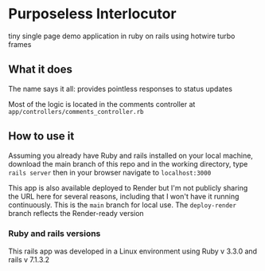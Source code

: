 # Purposeless Interlocutor

tiny single page demo application in ruby on rails using hotwire turbo frames

## What it does
The name says it all: provides pointless responses to status updates

Most of the logic is located in the comments controller at `app/controllers/comments_controller.rb`

## How to use it
Assuming you already have Ruby and rails installed on your local machine, download the main branch of this repo and in the working directory, type `rails server` then in your browser navigate to `localhost:3000`

This app is also available deployed to Render but I'm not publicly sharing the URL here for several reasons, including that I won't have it running continuously. This is the `main` branch for local use. The `deploy-render` branch reflects the Render-ready version

### Ruby and rails versions
This rails app was developed in a Linux environment using Ruby v 3.3.0 and rails v 7.1.3.2
